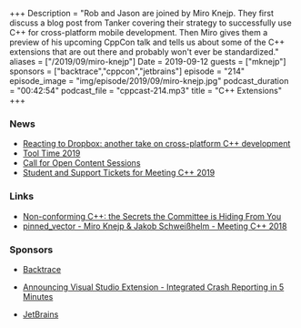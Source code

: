 +++
Description = "Rob and Jason are joined by Miro Knejp. They first discuss a blog post from Tanker covering their strategy to successfully use C++ for cross-platform mobile development. Then Miro gives them a preview of his upcoming CppCon talk and tells us about some of the C++ extensions that are out there and probably won't ever be standardized."
aliases = ["/2019/09/miro-knejp"]
Date = 2019-09-12
guests = ["mknejp"]
sponsors = ["backtrace","cppcon","jetbrains"]
episode = "214"
episode_image = "img/episode/2019/09/miro-knejp.jpg"
podcast_duration = "00:42:54"
podcast_file = "cppcast-214.mp3"
title = "C++ Extensions"
+++

### News ###

 - [Reacting to Dropbox: another take on cross-platform C++ development](https://dev.to/tanker/reacting-to-dropbox-another-take-on-cross-platform-c-development-42o0)
 - [Tool Time 2019](https://cppcon.org/tool-time-2019/)
 - [Call for Open Content Sessions](https://cppcon.org/2019-call-for-open-content/)
 - [Student and Support Tickets for Meeting C++ 2019](https://www.meetingcpp.com/meetingcpp/news/items/Highlighting-the-Student-and-Support-Tickets-for-Meeting-Cpp-2019.html)
 
### Links ###

 - [Non-conforming C++: the Secrets the Committee is Hiding From You](https://cppcon2019.sched.com/event/Sfrv)
 - [pinned_vector - Miro Knejp & Jakob Schweißhelm - Meeting C++ 2018](https://www.youtube.com/watch?v=Ke1mJiGO-pU&feature=youtu.be)
 
### Sponsors ###

- [Backtrace](https://backtrace.io/?utm_source=CppCast&utm_medium=CppCast)
- [Announcing Visual Studio Extension - Integrated Crash Reporting in 5 Minutes](https://backtrace.io/blog/features/visual-studio/)

- [JetBrains](https://www.jetbrains.com/cpp/?utm_source=cppcast&utm_medium=podcast&utm_content=cppcast-podcast&utm_campaign=cpp)